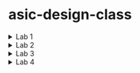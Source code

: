 # asic-design-class
<details>
<summary>Lab 1</summary>
LAB1

Task1: Create a C program and verify it using gcc compiler.
STEPS:

1.Create a file in editor in Linux environment.

![Screenshot from 2024-07-17 07-29-28](https://github.com/user-attachments/assets/7a9b5721-a2bd-4a11-9e49-fc43695f4ab9)

2.Compile code in termianl window using gcc compiler.

![Screenshot from 2024-07-17 07-27-37](https://github.com/user-attachments/assets/5ca86dc0-89c1-49e0-9e10-27c8faebe04b)

3.Executables will be generated after compilation,to run and check the output use the following command. 

![Screenshot from 2024-07-17 07-30-16](https://github.com/user-attachments/assets/6a38e971-0fe9-43e3-a660-22dc143eace3)

INITIAL CODE AND FINAL OUTPUT

![Screenshot from 2024-07-17 07-49-06](https://github.com/user-attachments/assets/90c15770-1cf6-4309-8d82-b1fe1c4ceddb)




Task2: Run the C program on a Riscv gcc compiler.

STEPS:

1.Compile the C code on Riscv compier using the following command.

![Screenshot from 2024-07-17 08-02-18](https://github.com/user-attachments/assets/ff557bf6-3b51-47cb-8c23-c0481ea32ea7)

2.Generate a new executable file.

![Screenshot from 2024-07-17 08-03-33](https://github.com/user-attachments/assets/7b8710da-989f-425d-b248-190ead3a1b50)

3.To look at the assembly code for the given C program use the following command.

![Screenshot from 2024-07-17 08-04-50](https://github.com/user-attachments/assets/5d98c9db-574c-4fe8-a384-48b2466ffdef)

4.To view some part of file at once use the following command and search for main to know the number of bytes used for its instruction set.

![Screenshot from 2024-07-17 08-06-05](https://github.com/user-attachments/assets/8fec103c-9ba3-4721-bf13-4e192687e7a2)

5.Now, instead of O1 in command we use Ofast so that we can reduce the number of bytes used by the main program.

![Screenshot from 2024-07-17 08-07-17](https://github.com/user-attachments/assets/df071282-7ac7-40b7-b362-6582d1172cf1)

6.Generate the assembly code for the above file and notice that the number of bytes used gets reduced to 12 instead of 15.
![Screenshot from 2024-07-17 08-08-52](https://github.com/user-attachments/assets/45e90a05-96fb-4614-b58b-e9a28c376b71)


INITIAL AND FINAL OUTPUT
![Screenshot from 2024-07-17 08-11-55](https://github.com/user-attachments/assets/60c5e1ee-1179-4bec-8dd8-0b661dbd5b32)

</details>


<details>
# LAB2
<summary>Lab 2</summary>

In Lab1 we compiled and executed our C code on gcc compiler, also in the second task we compiled our code on riscv compiler.
In this lab we will compile, execute and debug C code using riscv Simulator in Spike Simulation environment

## STEPS:


1.We executed our code using gcc compiler and spike simulator to check if both have the same result.
  To compile code in Spike Simultor we use the following command:
  
  ```bash
  riscv64-unknown-elf-gcc -Ofast -mabi=lp64 -march=rv64i -o sum1ton.o sum1ton.c 
  ```
  
  To run code in Spike Simulator we use the following command:
  
 ```bash 
 spike pk sum1ton.o
  ```
  
  Now we compared our gcc output and riscv output wich came out same.
  
  ![Screenshot from 2024-07-22 18-23-05](https://github.com/user-attachments/assets/a08930f4-1a75-44ac-bba4-e6cdda465dbd)

2.We tried to debug our code using spike by using the following command:

```bash   
spike -d pk sum1ton.o
 ```  
   
   Complete assembly code is shown into the terminal
   
  ![Screenshot from 2024-07-22 18-25-16](https://github.com/user-attachments/assets/b7d1e1a6-9168-40d7-bc47-4885d6780c14)


3.We want debug only the main part of the code manually so all the part which was before that we executed using the command
```bash
 until pc 0 100b0
```

  ![Screenshot from 2024-07-22 18-26-25](https://github.com/user-attachments/assets/99f7e1c1-9008-4726-98fa-544d167cbc03)
  

4.After this we wanted to run each step manually and noting down the values which are changing in each registers.
  First, we checked the values of register a2 by using the command
  ```bash
    reg 0 a2
  ```
  
  Initially it had 0x00000000000000b0
  After this we executed one line of code by pressing Enter so that the next line gets executed.
  The next was lui a2 0x1 which load the upper immediate that is the the bits from 12 to 31 with value 1 i.e, 0x00000000000100b0
  Again we checked the value of the register which now contained the changed value.
  
  ![Screenshot from 2024-07-22 18-27-34](https://github.com/user-attachments/assets/172905d9-82e6-4cf6-9db7-b71a060c78e8)

5.After this in the next instruction we loaded register a0 with value 0x21 and checked it.

 ![Screenshot from 2024-07-22 18-28-29](https://github.com/user-attachments/assets/31f2fb08-e19e-4642-87c2-1e88f6ada302)


6.The next instruction decremented the value present in the stack pointer by 16(in decimal) which is 10 in binary.
  Initially it had 0x0000003ffffffb50

After the execution of instruction it had 0x0000003ffffffb40

![Screenshot from 2024-07-22 18-33-49](https://github.com/user-attachments/assets/8261d937-119d-425e-a719-263faf653f87)

We can do the same for other instructions as well.
</details>


<details>
  <summary>Lab 3</summary>
# **LAB 3**

## To identify the type of instructions in RISC-V as R, I, S, B, U, J type, understand the differences between hardcoding 32-bit pattern of instructions and when the instructions are executed using RISC-V ISA.

### Different Types of Instructions in RISC-V

Instructions are classified in RISC-V based on their formats and functionality:

#### 1. R-Type (Register)
Used for arithmetic and logical operations where all operands are registers.  
Example: ADD, SUB, AND, OR, XOR, SLL, SRL, SLT.  
Format:

- **func7**  
  - Size: 7 bits  
  - Location: Bits 25 to 31 of the instruction  
  - Description: Differentiates between instructions within the same opcode and funct3.  

- **rs2 (Source Register 2)**  
  - Size: 5 bits  
  - Location: Bits 20 to 24 of the instruction  
  - Description: Specifies the second source register.  

- **rs1 (Source Register 1)**  
  - Size: 5 bits  
  - Location: Bits 15 to 19 of the instruction  
  - Description: Specifies the first source register.  

- **funct3**  
  - Size: 3 bits  
  - Location: Bits 12 to 14 of the instruction  
  - Description: Provides mid-level differentiation within the general category specified by the opcode.  

- **rd (Destination Register)**  
  - Size: 5 bits  
  - Location: Bits 7 to 11 of the instruction  
  - Description: Specifies the destination register.  

- **opcode**  
  - Size: 7 bits  
  - Location: Bits 0 to 6 of the instruction  
  - Description: Specifies the general operation category (e.g., arithmetic, logical, load, store, etc.).  

#### 2. I-Type (Immediate)  
Used for operations involving an immediate value.  
Example: ADDI, SLTI, ANDI, ORI, XORI, LW.  
Format:

- **opcode**  
  - Size: 7 bits  
  - Location: Bits 0 to 6 of the instruction.  
  - Description: Specifies the general operation category (e.g., arithmetic with immediate, load, etc.).  

- **rd**  
  - Size: 5 bits  
  - Location: Bits 7 to 11 of the instruction  
  - Description: Specifies the destination register.  

- **funct3**  
  - Size: 3 bits  
  - Location: Bits 12 to 14 of the instruction  
  - Description: Provides mid-level differentiation within the opcode category.  

- **rs1 (Source Register 1)**  
  - Size: 5 bits  
  - Location: Bits 15 to 19 of the instruction  
  - Description: Specifies the first source register.  

- **imm (Immediate Value)**  
  - Size: 12 bits  
  - Location: Bits 20 to 31 of the instruction  
  - Description: Represents a 12-bit immediate value used in the operation.  

#### 3. S-Type  
Used for storing instructions where data from a register is stored into memory.  
Format:

- **opcode**  
  - Size: 7 bits  
  - Location: Bits 0 to 6 of the instruction  
  - Description: Identifies the type of operation (e.g., store).  

- **imm (Immediate Value, lower 5 bits)**  
  - Size: 5 bits  
  - Location: Bits 7 to 11 of the instruction  
  - Description: Represents the lower 5 bits of the immediate value for address calculation.  

- **funct3**  
  - Size: 3 bits  
  - Location: Bits 12 to 14 of the instruction  
  - Description: Specifies the specific type of store operation.  

- **rs1 (Source Register 1)**  
  - Size: 5 bits  
  - Location: Bits 15 to 19 of the instruction  
  - Description: Specifies the base register for the store operation.  

- **rs2 (Source Register 2)**  
  - Size: 5 bits  
  - Location: Bits 20 to 24 of the instruction  
  - Description: Specifies the source register holding the data to be stored.  

- **imm (Immediate Value, upper 7 bits)**  
  - Size: 7 bits  
  - Location: Bits 25 to 31 of the instruction  
  - Description: Represents the upper 7 bits of the immediate value for address calculation.  

#### 4. B-Type  
Used for conditional branch instructions.  
Format:

- **opcode**  
  - Size: 7 bits  
  - Location: Bits 0 to 6 of the instruction  
  - Description: Specifies the general operation category (e.g., branch).  

- **imm[11] (Immediate Bit 11)**  
  - Size: 1 bit  
  - Location: Bit 7 of the instruction  
  - Description: Represents the 11th bit of the immediate value.  

- **imm[4:1] (Immediate Bits 4 to 1)**  
  - Size: 4 bits  
  - Location: Bits 8 to 11 of the instruction  
  - Description: Represents bits 4 to 1 of the immediate value.  

- **funct3**  
  - Size: 3 bits  
  - Location: Bits 12 to 14 of the instruction  
  - Description: Specifies the specific type of branch operation.  

- **rs1 (Source Register 1)**  
  - Size: 5 bits  
  - Location: Bits 15 to 19 of the instruction  
  - Description: Specifies the first source register for comparison.  

- **rs2 (Source Register 2)**  
  - Size: 5 bits  
  - Location: Bits 20 to 24 of the instruction  
  - Description: Specifies the second source register for comparison.  

- **imm[10:5] (Immediate Bits 10 to 5)**  
  - Size: 6 bits  
  - Location: Bits 25 to 30 of the instruction  
  - Description: Represents bits 10 to 5 of the immediate value.  

- **imm[12] (Immediate Bit 12)**  
  - Size: 1 bit  
  - Location: Bit 31  
  - Description: Represents the 12th bit of the immediate value.  

#### 5. U-Type  
The U-type format is used for instructions that need a 20-bit immediate value. These instructions include LUI (Load Upper Immediate) and AUIPC (Add Upper Immediate to PC).

- **opcode**  
  - Size: 7 bits  
  - Location: Bits 0 to 6 of the instruction  
  - Description: Specifies the general operation category.

- **rd**  
  - Size: 5 bits  
  - Location: Bits 7 to 11 of the instruction  
  - Description: Specifies the destination register.

- **imm[19:12]**  
  - Size: 8 bits  
  - Location: Bits 12 to 19 of the instruction  
  - Description: Represents bits 19 to 12 of the immediate value.

- **imm[11]**  
  - Size: 1 bit  
  - Location: Bit 20  
  - Description: Represents bit 11 of the immediate value.

- **imm[10:1]**  
  - Size: 10 bits  
  - Location: Bits 21 to 30 of the instruction  
  - Description: Represents bits 10 to 1 of the immediate value.

- **imm[20]**  
  - Size: 1 bit  
  - Location: Bit 31  
  - Description: Represents bit 20 of the immediate value.

#### 6. J-Type  
The J-type format is primarily used for jump instructions, such as JAL (Jump and Link).

- **opcode**  
  - Size: 7 bits  
  - Location: Bits 0 to 6 of the instruction  
  - Description: Specifies the operation. For JAL, the opcode is 1101111.

- **rd**  
  - Size: 5 bits  
  - Location: Bits 7 to 11 of the instruction  
  - Description: Specifies the destination register where the return address (PC + 4) will be stored.

- **imm[19:12]**  
  - Size: 8 bits  
  - Location: Bits 12 to 19 of the instruction  
  - Description: Represents bits 19 to 12 of the immediate value.

- **imm[11]**  
  - Size: 1 bit  
  - Location: Bit 20  
  - Description: Represents bit 11 of the immediate value.

- **imm[10:1]**  
  - Size: 10 bits  
  - Location: Bits 21 to 30 of the instruction  
  - Description: Represents bits 10 to 1 of the immediate value.

- **imm[20]**  
  - Size: 1 bit  
  - Location: Bit 31  
  - Description: Represents bit 20 of the immediate value.


## RISC-V Instructions with Hexadecimal Encodings


  ADD r8, r9, r10  
  #R-Type Instruction Format  
  func7 - 0000000  
  rs2 - 01010  
  rs1 - 01001  
  func3 - 000  
  rd - 01000  
  opcode - 0110011  
  0000000 01010 01001 000 01000 0110011
  Hex: 0x00a48433

  SUB r10, r8, r9  
  #R-Type Instruction Format  
  func7 - 0100000  
  rs2 - 01001  
  rs1 - 01000  
  func3 - 000  
  rd - 01010  
  opcode - 0110011  
  0100000 01001 01000 000 01010 0110011
  Hex: 0x40a48533

  AND r9, r8, r10  
  #R-Type Instruction Format  
  func7 - 0000000  
  rs2 - 01010  
  rs1 - 01000  
  func3 - 111  
  rd - 01001  
  opcode - 0110011  
  0000000 01010 01000 111 01001 0110011
  Hex: 0x00a407b3

  OR r8, r9, r5  
  #R-Type Instruction Format  
  func7 - 0000000  
  rs2 - 00101  
  rs1 - 01001  
  func3 - 110  
  rd - 01000  
  opcode - 0110011  
  0000000 00101 01001 110 01000 0110011
  Hex: 0x0054c733

  XOR r8, r8, r4  
  #R-Type Instruction Format  
  funct7: 0000000  
  rs2: 00100  
  rs1: 01000  
  funct3: 100  
  rd: 01000  
  opcode: 0110011  
  0000000 00100 01000 100 01000 0110011
  Hex: 0x00448633

  SLT r0, r1, r4  
  #R-Type Instruction Format  
  funct7: 0000000  
  rs2: 00100  
  rs1: 00001  
  funct3: 010  
  rd: 00000  
  opcode: 0110011  
  0000000 00100 00001 010 00000 0110011
  Hex: 0x0040a033

  ADDI r2, r2, 5  
  #I-Type Instruction Format  
  immediate: 000000000101  
  rs1: 00010  
  funct3: 000  
  rd: 00010  
  opcode: 0010011  
  000000000101 00010 000 00010 0010011
  Hex: 0x00510113

  SW r2, r0, 4  
  #S-Type Instruction Format  
  immediate: 0000000 00010  
  rs2: 00010  
  rs1: 00000  
  funct3: 010  
  opcode: 0100011  
  0000000 00010 00000 010 00100 0100011
  Hex: 0x00412023

  SRL r6, r1, r1  
  #R-Type Instruction Format  
  funct7: 0000000  
  rs2: 00001  
  rs1: 00001  
  funct3: 101  
  rd: 00110  
  opcode: 0110011  
  0000000 00001 00001 101 00110 0110011
  Hex: 0x001092b3

  BNE r0, r0, 20  
  #B-Type Instruction Format  
  immediate: 000000 01000 0  
  rs2: 00000  
  rs1: 00000  
  funct3: 001  
  opcode: 1100011  
  0000000 00000 00000 001 01000 1100011
  Hex: 0x01400063

  BEQ r0, r0, 15  
  #B-Type Instruction Format  
  immediate: 000000 01111 0  
  rs1: 00000  
  rs2: 00000  
  funct3: 000  
  opcode: 1100011  
  0000000 00000 00000 000 01111 1100011
  Hex: 0x00f00063

  LW r3, r1, 2  
  #I-type instruction format  
  immediate: 000000000010  
  rs1: 00001  
  funct3: 010  
  rd: 00011  
  opcode: 0000011  
  000000000010 00001 010 00011 0000011
  Hex: 0x00210183

  SLL r5, r1, r1  
  #R-Type instruction format  
  funct7: 0000000  
  rs2: 00001  
  rs1: 00001  
  funct3: 001  
  rd: 00101  
  opcode: 0110011  
  0000000 00001 00001 001 00101 0110011
  Hex: 0x001091b3



  ### RISC-V Instructions and Hexadecimal Values Table
  
  | Instruction      | Hexadecimal Value |
  |------------------|-------------------|
  | ADD r8, r9, r10  | 0x00a48433        |
  | SUB r10, r8, r9  | 0x40a48533        |
  | AND r9, r8, r10  | 0x00a407b3        |
  | OR r8, r9, r5    | 0x0054c733        |
  | XOR r8, r8, r4   | 0x00448633        |
  | SLT r0, r1, r4   | 0x0040a033        |
  | ADDI r2, r2, 5   | 0x00510113        |
  | SW r2, r0, 4     | 0x00412023        |
  | SRL r6, r1, r1   | 0x001092b3        |
  | BNE r0, r0, 20   | 0x01400063        |
  | BEQ r0, r0, 15   | 0x00f00063        |
  | LW r3, r1, 2     | 0x00210183        |
  | SLL r5, r1, r1   | 0x001091b3        |



 ### Verilog Hardcoded values and RISCv ISA 


  

  | Assembly Code        | Hardcoded Hex Value | 32-bit RISC-V Instruction (Hex) |
  |----------------------|---------------------|---------------------------------|
  | add r6, r1, r2       | 32'h02208300        | 0x00208333                      |
  | sub r7, r1, r2       | 32'h02209380        | 0x402083b3                      |
  | and r8, r1, r3       | 32'h0230a400        | 0x0030a333                      |
  | or r9, r2, r5        | 32'h02513480        | 0x005123b3                      |
  | xor r10, r1, r4      | 32'h0240c500        | 0x0040a333                      |
  | slt r11, r2, r4      | 32'h02415580        | 0x004123b3                      |
  | addi r12, r4, 5      | 32'h00520600        | 0x00520613                      |
  | sw r3, r1, 2         | 32'h00209181        | 0x00212023                      |
  | lw r13, r1, 2        | 32'h00208681        | 0x00208683                      |
  | beq r0, r0, 15       | 32'h00f00002        | 0x00f00063                      |
  | add r14, r2, r2      | 32'h00210700        | 0x002103b3                      |
  | bne r0, r1, 20       | 32'h01409002        | 0x01409063                      |
  | sll r15, r1, r2(2)   | 32'h00208783        | 0x002087b3                      |
  | srl r16, r14, r2(2)  | 32'h00271803        | 0x002718b3                      |

Waveform snapshots for command for Verilog netlist and testbench

![Screenshot from 2024-07-29 12-55-34](https://github.com/user-attachments/assets/a4422c3d-d251-4c78-bbc6-8bb002c71959)

We obtained the following waveforms by executing the following commands on terminal:

```
iverilog -o iiitb_rv32i_tb iiitb_rv32i.v iiitb_rv32i_tb.v
```
This command compiles the Verilog source files and generates an executable named iiitb_rv32i_tb.

```
vvp iiitb_rv32i_tb
```
This command executes the simulation, and during this process, it generates a Value Change Dump (VCD) file (named iiitb_rv32i.vcd specified in the testbench).

```
gtkwave iiitb_rv32i.vcd
```

This command launches GTKWave and opens the specified VCD file, to visually inspect the waveforms and analyze the behavior of Verilog design and testbench.

```
Add R6, R2, R1
```

![Your paragraph text (1)](https://github.com/user-attachments/assets/b7027ff8-64eb-4a5b-89ac-dea30e2b5749)  


```
SUB R7, R1, R2
```

![32 bit instruction for SUB R7, R1, R2](https://github.com/user-attachments/assets/7876f010-14eb-4a0b-9779-c7581ca3c2d0)  



```
AND R8, R1, R3
```

![output of 3 and 1 will be 1 (0011) (0001) = (0001)](https://github.com/user-attachments/assets/70005853-ba64-44aa-89ff-99acfb30d479)  

  
```
OR R9, R2, R5
```
![output of 2  5 will be 7 (0010)  (0101) = (0111)](https://github.com/user-attachments/assets/3cc92644-9524-42a8-9962-402a19cc668e)  


```
XOR R10, R1, R4
```
 ![Untitled design](https://github.com/user-attachments/assets/54035e1f-6630-493a-948e-e353ee2f2208)  
 
```
SLT R1, R2, R4
```  
     
![Values stored in two different registers](https://github.com/user-attachments/assets/5eb768f6-09ec-42fc-93db-9a1c355dea2d)  

```
ADDI R12, R4, R5
```
![Your paragraph text](https://github.com/user-attachments/assets/c3c70c0e-f9d6-4ff1-97bc-ebb4cbf797c3)  

```
BEQ R0, R0, 15
```
![value stored in register R0](https://github.com/user-attachments/assets/a8d327c7-dfe5-4610-8dbb-67f2e569a5c8)      


</details>

<details>
  <summary>Lab 4</summary>
Task : To verify the output through gcc compiler and riscv compiler
Steps:
  
1. Write a code which can be compiled using gcc and riscv gcc
   
  ```#include <limits.h>
#include <stdbool.h>
#include <stdio.h>

#define V 9	

int minDistance(int dist[], bool sptSet[])	
{
    // Initialize min value
    int min = INT_MAX, min_index;

    for (int v = 0; v < V; v++)
        if (sptSet[v] == false && dist[v] <= min)
            min = dist[v], min_index = v;

    return min_index;
}


void printSolution(int dist[])
{
    printf("Vertex \t\t Distance from Source\n");
    for (int i = 0; i < V; i++)
        printf("%d \t\t\t\t %d\n", i, dist[i]);
}

void dijkstra(int graph[V][V], int src)
{
    int dist[V]; 

    bool sptSet[V]; 

    
    for (int i = 0; i < V; i++)
        dist[i] = INT_MAX, sptSet[i] = false;

   
    dist[src] = 0;

    
    for (int count = 0; count < V - 1; count++) {
        
        int u = minDistance(dist, sptSet);

        
        sptSet[u] = true;

        
        for (int v = 0; v < V; v++)

           
            if (!sptSet[v] && graph[u][v]
                && dist[u] != INT_MAX
                && dist[u] + graph[u][v] < dist[v])
                dist[v] = dist[u] + graph[u][v];
    }

   
    printSolution(dist);
}


int main()
{
   
    int graph[V][V] = { { 0, 4, 0, 0, 0, 0, 0, 8, 0 },
                        { 4, 0, 8, 0, 0, 0, 0, 11, 0 },
                        { 0, 8, 0, 7, 0, 4, 0, 0, 2 },
                        { 0, 0, 7, 0, 9, 14, 0, 0, 0 },
                        { 0, 0, 0, 9, 0, 10, 0, 0, 0 },
                        { 0, 0, 4, 14, 10, 0, 2, 0, 0 },
                        { 0, 0, 0, 0, 0, 2, 0, 1, 6 },
                        { 8, 11, 0, 0, 0, 0, 1, 0, 7 },
                        { 0, 0, 2, 0, 0, 0, 6, 7, 0 } };

    
    dijkstra(graph, 0);

    return 0;
}
```
2. Compile the code using gcc

![Screenshot from 2024-08-14 10-47-36](https://github.com/user-attachments/assets/87c8daa8-6af9-4adf-b248-daab4f6cd8c9)

3.Compile the code using riscv gcc

![Screenshot from 2024-08-14 10-47-45](https://github.com/user-attachments/assets/5db17abd-bdac-4cda-b59d-f84953b22a4f)

4. Comparing the oytputs of both

![Screenshot from 2024-08-14 10-50-03](https://github.com/user-attachments/assets/7b63b14b-9097-487c-bc60-a79a795127f6)

Conlusion:
Output of GCC and RISCV are same
</details>



